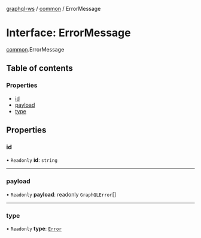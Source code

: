 [graphql-ws](../README.md) / [common](../modules/common.md) / ErrorMessage

# Interface: ErrorMessage

[common](../modules/common.md).ErrorMessage

## Table of contents

### Properties

- [id](common.ErrorMessage.md#id)
- [payload](common.ErrorMessage.md#payload)
- [type](common.ErrorMessage.md#type)

## Properties

### id

• `Readonly` **id**: `string`

___

### payload

• `Readonly` **payload**: readonly `GraphQLError`[]

___

### type

• `Readonly` **type**: [`Error`](../enums/common.MessageType.md#error)

